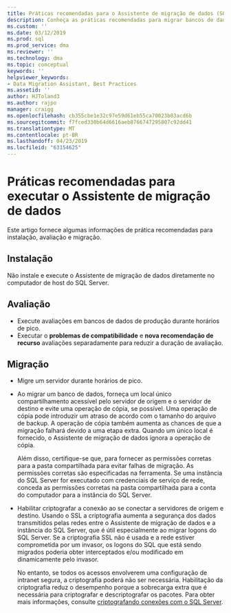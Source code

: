 ```yaml
---
title: Práticas recomendadas para o Assistente de migração de dados (SQL Server) | Microsoft Docs
description: Conheça as práticas recomendadas para migrar bancos de dados do SQL Server com o Assistente de migração de dados
ms.custom: ''
ms.date: 03/12/2019
ms.prod: sql
ms.prod_service: dma
ms.reviewer: ''
ms.technology: dma
ms.topic: conceptual
keywords: ''
helpviewer_keywords:
- Data Migration Assistant, Best Practices
ms.assetid: ''
author: HJToland3
ms.author: rajpo
manager: craigg
ms.openlocfilehash: cb355cbe1e32c97e59d61eb55ca70023b03acd6b
ms.sourcegitcommit: f7fced330b64d6616aeb8766747295807c92dd41
ms.translationtype: MT
ms.contentlocale: pt-BR
ms.lasthandoff: 04/23/2019
ms.locfileid: "63154625"
---
```

# <a name="best-practices-for-running-data-migration-assistant"></a>Práticas recomendadas para executar o Assistente de migração de dados
Este artigo fornece algumas informações de prática recomendadas para instalação, avaliação e migração.

## <a name="installation"></a>Instalação
Não instale e execute o Assistente de migração de dados diretamente no computador de host do SQL Server.

## <a name="assessment"></a>Avaliação
- Execute avaliações em bancos de dados de produção durante horários de pico.
- Executar o **problemas de compatibilidade** e **nova recomendação de recurso** avaliações separadamente para reduzir a duração de avaliação.

## <a name="migration"></a>Migração
- Migre um servidor durante horários de pico.

- Ao migrar um banco de dados, forneça um local único compartilhamento acessível pelo servidor de origem e o servidor de destino e evite uma operação de cópia, se possível. Uma operação de cópia pode introduzir um atraso de acordo com o tamanho do arquivo de backup. A operação de cópia também aumenta as chances de que a migração falhará devido a uma etapa extra. Quando um único local é fornecido, o Assistente de migração de dados ignora a operação de cópia.
 
    Além disso, certifique-se que, para fornecer as permissões corretas para a pasta compartilhada para evitar falhas de migração. As permissões corretas são especificadas na ferramenta. Se uma instância do SQL Server for executado com credenciais de serviço de rede, conceda as permissões corretas na pasta compartilhada para a conta do computador para a instância do SQL Server.

- Habilitar criptografar a conexão ao se conectar a servidores de origem e destino. Usando o SSL a criptografia aumenta a segurança dos dados transmitidos pelas redes entre o Assistente de migração de dados e a instância do SQL Server, que é útil especialmente ao migrar logons do SQL Server. Se a criptografia SSL não é usada e a rede estiver comprometida por um invasor, os logons do SQL que está sendo migrados poderia obter interceptados e/ou modificado em dinamicamente pelo invasor.

    No entanto, se todos os acessos envolverem uma configuração de intranet segura, a criptografia poderá não ser necessária. Habilitação da criptografia reduz o desempenho porque a sobrecarga extra que é necessária para criptografar e descriptografar os pacotes. Para obter mais informações, consulte [criptografando conexões com o SQL Server](https://go.microsoft.com/fwlink/?linkid=832513).
